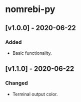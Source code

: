 # nomrebi-py

## [v1.0.0] - 2020-06-22

### Added
- Basic functionality.

## [v1.1.0] - 2020-06-22

### Changed
- Terminal output color.
